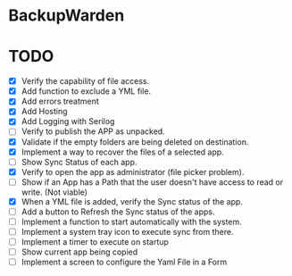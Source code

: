 # BackupWarden

# TODO
- [x] Verify the capability of file access.
- [x] Add function to exclude a YML file.
- [x] Add errors treatment
- [x] Add Hosting
- [x] Add Logging with Serilog
- [ ] Verify to publish the APP as unpacked.
- [x] Validate if the empty folders are being deleted on destination.
- [x] Implement a way to recover the files of a selected app.
- [ ] Show Sync Status of each app.
- [x] Verify to open the app as administrator (file picker problem).
- [ ] Show if an App has a Path that the user doesn't have access to read or write. (Not viable)
- [x] When a YML file is added, verify the Sync status of the app.
- [ ] Add a button to Refresh the Sync status of the apps.
- [ ] Implement a function to start automatically with the system.
- [ ] Implement a system tray icon to execute sync from there.
- [ ] Implement a timer to execute on startup
- [ ] Show current app being copied
- [ ] Implement a screen to configure the Yaml File in a Form
